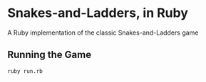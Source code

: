 # Snakes-and-Ladders, in Ruby
A Ruby implementation of the classic Snakes-and-Ladders game

## Running the Game

```sh
ruby run.rb
```
